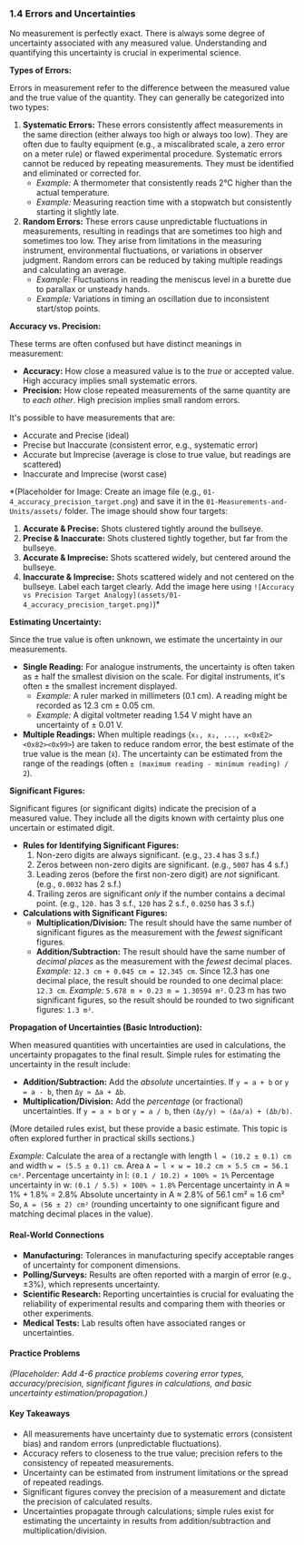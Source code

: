 ### 1.4 Errors and Uncertainties
No measurement is perfectly exact. There is always some degree of uncertainty associated with any measured value. Understanding and quantifying this uncertainty is crucial in experimental science.

**Types of Errors:**

Errors in measurement refer to the difference between the measured value and the true value of the quantity. They can generally be categorized into two types:

1.  **Systematic Errors:** These errors consistently affect measurements in the same direction (either always too high or always too low). They are often due to faulty equipment (e.g., a miscalibrated scale, a zero error on a meter rule) or flawed experimental procedure. Systematic errors cannot be reduced by repeating measurements. They must be identified and eliminated or corrected for.
    *   *Example:* A thermometer that consistently reads 2°C higher than the actual temperature.
    *   *Example:* Measuring reaction time with a stopwatch but consistently starting it slightly late.
2.  **Random Errors:** These errors cause unpredictable fluctuations in measurements, resulting in readings that are sometimes too high and sometimes too low. They arise from limitations in the measuring instrument, environmental fluctuations, or variations in observer judgment. Random errors can be reduced by taking multiple readings and calculating an average.
    *   *Example:* Fluctuations in reading the meniscus level in a burette due to parallax or unsteady hands.
    *   *Example:* Variations in timing an oscillation due to inconsistent start/stop points.

**Accuracy vs. Precision:**

These terms are often confused but have distinct meanings in measurement:

*   **Accuracy:** How close a measured value is to the *true* or accepted value. High accuracy implies small systematic errors.
*   **Precision:** How close repeated measurements of the same quantity are to *each other*. High precision implies small random errors.

It's possible to have measurements that are:
*   Accurate and Precise (ideal)
*   Precise but Inaccurate (consistent error, e.g., systematic error)
*   Accurate but Imprecise (average is close to true value, but readings are scattered)
*   Inaccurate and Imprecise (worst case)

*(Placeholder for Image: Create an image file (e.g., `01-4_accuracy_precision_target.png`) and save it in the `01-Measurements-and-Units/assets/` folder. The image should show four targets:
1.  **Accurate & Precise:** Shots clustered tightly around the bullseye.
2.  **Precise & Inaccurate:** Shots clustered tightly together, but far from the bullseye.
3.  **Accurate & Imprecise:** Shots scattered widely, but centered around the bullseye.
4.  **Inaccurate & Imprecise:** Shots scattered widely and not centered on the bullseye.
Label each target clearly. Add the image here using `![Accuracy vs Precision Target Analogy](assets/01-4_accuracy_precision_target.png)`)*

**Estimating Uncertainty:**

Since the true value is often unknown, we estimate the uncertainty in our measurements.

*   **Single Reading:** For analogue instruments, the uncertainty is often taken as ± half the smallest division on the scale. For digital instruments, it's often ± the smallest increment displayed.
    *   *Example:* A ruler marked in millimeters (0.1 cm). A reading might be recorded as 12.3 cm ± 0.05 cm.
    *   *Example:* A digital voltmeter reading 1.54 V might have an uncertainty of ± 0.01 V.
*   **Multiple Readings:** When multiple readings (`x₁, x₂, ..., x<0xE2><0x82><0x99>`) are taken to reduce random error, the best estimate of the true value is the mean (`x̄`). The uncertainty can be estimated from the range of the readings (often `± (maximum reading - minimum reading) / 2`).

**Significant Figures:**

Significant figures (or significant digits) indicate the precision of a measured value. They include all the digits known with certainty plus one uncertain or estimated digit.

*   **Rules for Identifying Significant Figures:**
    1.  Non-zero digits are always significant. (e.g., `23.4` has 3 s.f.)
    2.  Zeros between non-zero digits are significant. (e.g., `5007` has 4 s.f.)
    3.  Leading zeros (before the first non-zero digit) are *not* significant. (e.g., `0.0032` has 2 s.f.)
    4.  Trailing zeros are significant *only* if the number contains a decimal point. (e.g., `120.` has 3 s.f., `120` has 2 s.f., `0.0250` has 3 s.f.)
*   **Calculations with Significant Figures:**
    *   **Multiplication/Division:** The result should have the same number of significant figures as the measurement with the *fewest* significant figures.
    *   **Addition/Subtraction:** The result should have the same number of *decimal places* as the measurement with the *fewest* decimal places.
    *Example:* `12.3 cm + 0.045 cm = 12.345 cm`. Since 12.3 has one decimal place, the result should be rounded to one decimal place: `12.3 cm`.
    *Example:* `5.678 m × 0.23 m = 1.30594 m²`. 0.23 m has two significant figures, so the result should be rounded to two significant figures: `1.3 m²`.

**Propagation of Uncertainties (Basic Introduction):**

When measured quantities with uncertainties are used in calculations, the uncertainty propagates to the final result. Simple rules for estimating the uncertainty in the result include:

*   **Addition/Subtraction:** Add the *absolute* uncertainties. If `y = a + b` or `y = a - b`, then `Δy ≈ Δa + Δb`.
*   **Multiplication/Division:** Add the *percentage* (or fractional) uncertainties. If `y = a × b` or `y = a / b`, then `(Δy/y) ≈ (Δa/a) + (Δb/b)`.

(More detailed rules exist, but these provide a basic estimate. This topic is often explored further in practical skills sections.)

*Example:* Calculate the area of a rectangle with length `l = (10.2 ± 0.1) cm` and width `w = (5.5 ± 0.1) cm`.
Area `A = l × w = 10.2 cm × 5.5 cm = 56.1 cm²`.
Percentage uncertainty in l: `(0.1 / 10.2) × 100% ≈ 1%`
Percentage uncertainty in w: `(0.1 / 5.5) × 100% ≈ 1.8%`
Percentage uncertainty in A ≈ 1% + 1.8% = 2.8%
Absolute uncertainty in A ≈ 2.8% of 56.1 cm² ≈ 1.6 cm²
So, `A = (56 ± 2) cm²` (rounding uncertainty to one significant figure and matching decimal places in the value).

#### Real-World Connections

*   **Manufacturing:** Tolerances in manufacturing specify acceptable ranges of uncertainty for component dimensions.
*   **Polling/Surveys:** Results are often reported with a margin of error (e.g., ±3%), which represents uncertainty.
*   **Scientific Research:** Reporting uncertainties is crucial for evaluating the reliability of experimental results and comparing them with theories or other experiments.
*   **Medical Tests:** Lab results often have associated ranges or uncertainties.

#### Practice Problems

*(Placeholder: Add 4-6 practice problems covering error types, accuracy/precision, significant figures in calculations, and basic uncertainty estimation/propagation.)*

#### Key Takeaways

*   All measurements have uncertainty due to systematic errors (consistent bias) and random errors (unpredictable fluctuations).
*   Accuracy refers to closeness to the true value; precision refers to the consistency of repeated measurements.
*   Uncertainty can be estimated from instrument limitations or the spread of repeated readings.
*   Significant figures convey the precision of a measurement and dictate the precision of calculated results.
*   Uncertainties propagate through calculations; simple rules exist for estimating the uncertainty in results from addition/subtraction and multiplication/division.